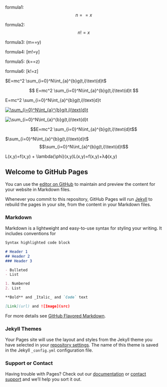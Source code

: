
<script type="text/javascript" async src="https://cdn.mathjax.org/mathjax/latest/MathJax.js?config=TeX-MML-AM_CHTML">
</script>
formula1: $$n==x$$

formula2: $$n!=x$$

formula3: (m==y)

formula4: [m!=y]

formula5: \(k==z\)

formula6: \[k!=z\]


$E=mc^2
\sum_{i=0}^N\int_{a}^{b}g(t,i)\text{d}t$

$$
E=mc^2
\sum_{i=0}^N\int_{a}^{b}g(t,i)\text{d}t
$$


E=mc^2
\sum_{i=0}^N\int_{a}^{b}g(t,i)\text{d}t










<a href="https://www.codecogs.com/eqnedit.php?latex=\sum_{i=0}^N\int_{a}^{b}g(t,i)\text{d}t" target="_blank"><img src="https://latex.codecogs.com/gif.latex?\sum_{i=0}^N\int_{a}^{b}g(t,i)\text{d}t" title="\sum_{i=0}^N\int_{a}^{b}g(t,i)\text{d}t" /></a>

<img src="https://latex.codecogs.com/gif.latex?L(x,y)=f(x,y)&plus;\lambda{\phi}(x,y)" title="\sum_{i=0}^N\int_{a}^{b}g(t,i)\text{d}t" />

```math
E=mc^2
\sum_{i=0}^N\int_{a}^{b}g(t,i)\text{d}t
```

$\sum_{i=0}^N\int_{a}^{b}g(t,i)\text{d}t$
$$\sum_{i=0}^N\int_{a}^{b}g(t,i)\text{d}t$$


L(x,y)=f(x,y) + \lambda{\phi}(x,y)L(x,y)=f(x,y)+λϕ(x,y)



## Welcome to GitHub Pages

You can use the [editor on GitHub](https://github.com/tidalmelon/pages/edit/master/README.md) to maintain and preview the content for your website in Markdown files.

Whenever you commit to this repository, GitHub Pages will run [Jekyll](https://jekyllrb.com/) to rebuild the pages in your site, from the content in your Markdown files.

### Markdown

Markdown is a lightweight and easy-to-use syntax for styling your writing. It includes conventions for

```markdown
Syntax highlighted code block

# Header 1
## Header 2
### Header 3

- Bulleted
- List

1. Numbered
2. List

**Bold** and _Italic_ and `Code` text

[Link](url) and ![Image](src)
```

For more details see [GitHub Flavored Markdown](https://guides.github.com/features/mastering-markdown/).

### Jekyll Themes

Your Pages site will use the layout and styles from the Jekyll theme you have selected in your [repository settings](https://github.com/tidalmelon/pages/settings). The name of this theme is saved in the Jekyll `_config.yml` configuration file.

### Support or Contact

Having trouble with Pages? Check out our [documentation](https://help.github.com/categories/github-pages-basics/) or [contact support](https://github.com/contact) and we’ll help you sort it out.
